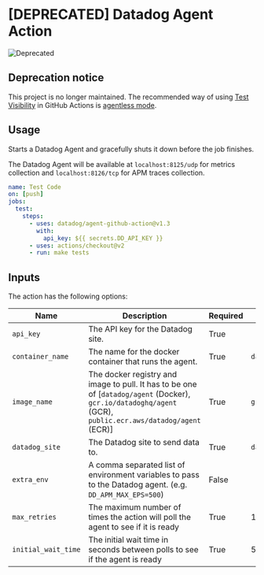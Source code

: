 # [DEPRECATED] Datadog Agent Action

![Deprecated](https://img.shields.io/badge/status-deprecated-red.svg)

## Deprecation notice

This project is no longer maintained. The recommended way of using [Test Visibility](https://docs.datadoghq.com/tests/) in GitHub Actions is [agentless mode](https://docs.datadoghq.com/tests/setup/javascript/?tab=cloudciprovideragentless#configuring-reporting-method).

## Usage

Starts a Datadog Agent and gracefully shuts it down before the job finishes.

The Datadog Agent will be available at `localhost:8125/udp` for metrics collection and `localhost:8126/tcp` for APM traces collection.

```yaml
name: Test Code
on: [push]
jobs:
  test:
    steps:
      - uses: datadog/agent-github-action@v1.3
        with:
          api_key: ${{ secrets.DD_API_KEY }}
      - uses: actions/checkout@v2
      - run: make tests
```

## Inputs

The action has the following options:

| Name                | Description                                                                                                                                                 | Required | Default                  |
| ------------------- | ----------------------------------------------------------------------------------------------------------------------------------------------------------- | -------- | ------------------------ |
| `api_key`           | The API key for the Datadog site.                                                                                                                           | True     |                          |
| `container_name`    | The name for the docker container that runs the agent.                                                                                                      | True     | `datadog-agent`          |
| `image_name`        | The docker registry and image to pull. It has to be one of [`datadog/agent` (Docker), `gcr.io/datadoghq/agent` (GCR), `public.ecr.aws/datadog/agent` (ECR)] | True     | `gcr.io/datadoghq/agent` |
| `datadog_site`      | The Datadog site to send data to.                                                                                                                           | True     | `datadoghq.com`          |
| `extra_env`         | A comma separated list of environment variables to pass to the Datadog agent. (e.g. `DD_APM_MAX_EPS=500`)                                                   | False    |                          |
| `max_retries`       | The maximum number of times the action will poll the agent to see if it is ready                                                                            | True     | 10                       |
| `initial_wait_time` | The initial wait time in seconds between polls to see if the agent is ready                                                                                 | True     | 5                        |
